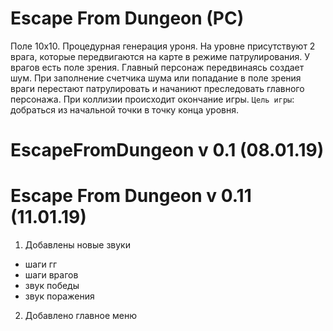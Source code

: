 # Escape From Dungeon (PC)
  Поле 10х10. Процедурная генерация уроня. На уровне присутствуют 2 врага, которые передвигаются на карте в режиме патрулирования. У врагов есть поле зрения. Главный персонаж передвинаясь создает шум. При заполнение счетчика шума или попадание в поле зрения враги перестают патрулировать и начаниют преследовать главного персонажа. При коллизии происходит окончание игры.
  `Цель игры`: добраться из начальной точки в точку конца уровня.
  
# EscapeFromDungeon v 0.1 (08.01.19)

# Escape From Dungeon v 0.11 (11.01.19)
1) Добавлены новые звуки
- шаги гг
- шаги врагов
- звук победы
- звук поражения
2) Добавлено главное меню
